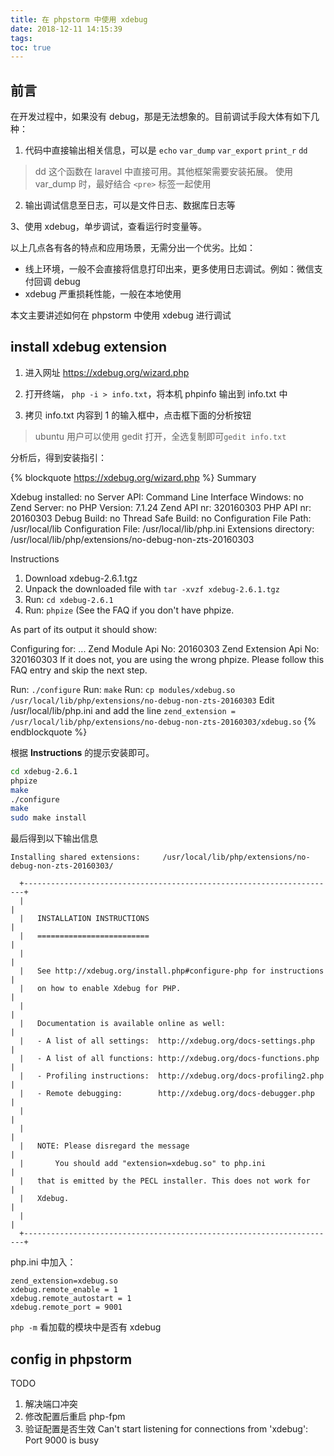 ```yaml
---
title: 在 phpstorm 中使用 xdebug
date: 2018-12-11 14:15:39
tags:
toc: true
---
```


## 前言

在开发过程中，如果没有 debug，那是无法想象的。目前调试手段大体有如下几种：

1. 代码中直接输出相关信息，可以是 `echo` `var_dump` `var_export` `print_r` `dd`

> dd 这个函数在 laravel 中直接可用。其他框架需要安装拓展。 使用 var_dump 时，最好结合 `<pre>` 标签一起使用

2. 输出调试信息至日志，可以是文件日志、数据库日志等

3、使用 xdebug，单步调试，查看运行时变量等。

以上几点各有各的特点和应用场景，无需分出一个优劣。比如：
- 线上环境，一般不会直接将信息打印出来，更多使用日志调试。例如：微信支付回调 debug
- xdebug 严重损耗性能，一般在本地使用

本文主要讲述如何在 phpstorm 中使用 xdebug 进行调试

## install xdebug extension

1. 进入网址 https://xdebug.org/wizard.php

2. 打开终端， `php -i > info.txt`，将本机 phpinfo 输出到 info.txt 中

3. 拷贝 info.txt 内容到 1 的输入框中，点击框下面的分析按钮

> ubuntu 用户可以使用 gedit 打开，全选复制即可`gedit info.txt`

分析后，得到安装指引：

{% blockquote https://xdebug.org/wizard.php %}
Summary

Xdebug installed: no
Server API: Command Line Interface
Windows: no
Zend Server: no
PHP Version: 7.1.24
Zend API nr: 320160303
PHP API nr: 20160303
Debug Build: no
Thread Safe Build: no
Configuration File Path: /usr/local/lib
Configuration File: /usr/local/lib/php.ini
Extensions directory: /usr/local/lib/php/extensions/no-debug-non-zts-20160303

Instructions

1. Download xdebug-2.6.1.tgz
2. Unpack the downloaded file with `tar -xvzf xdebug-2.6.1.tgz`
3. Run: `cd xdebug-2.6.1`
4. Run: `phpize` (See the FAQ if you don't have phpize.

As part of its output it should show:

Configuring for:
...
Zend Module Api No:      20160303
Zend Extension Api No:   320160303
If it does not, you are using the wrong phpize. Please follow this FAQ entry and skip the next step.

Run: `./configure`
Run: `make`
Run: `cp modules/xdebug.so /usr/local/lib/php/extensions/no-debug-non-zts-20160303`
Edit /usr/local/lib/php.ini and add the line
`zend_extension = /usr/local/lib/php/extensions/no-debug-non-zts-20160303/xdebug.so`
{% endblockquote %}

根据 **Instructions** 的提示安装即可。

```bash
cd xdebug-2.6.1
phpize
make
./configure
make
sudo make install
```

最后得到以下输出信息
```text
Installing shared extensions:     /usr/local/lib/php/extensions/no-debug-non-zts-20160303/

  +----------------------------------------------------------------------+
  |                                                                      |
  |   INSTALLATION INSTRUCTIONS                                          |
  |   =========================                                          |
  |                                                                      |
  |   See http://xdebug.org/install.php#configure-php for instructions   |
  |   on how to enable Xdebug for PHP.                                   |
  |                                                                      |
  |   Documentation is available online as well:                         |
  |   - A list of all settings:  http://xdebug.org/docs-settings.php     |
  |   - A list of all functions: http://xdebug.org/docs-functions.php    |
  |   - Profiling instructions:  http://xdebug.org/docs-profiling2.php   |
  |   - Remote debugging:        http://xdebug.org/docs-debugger.php     |
  |                                                                      |
  |                                                                      |
  |   NOTE: Please disregard the message                                 |
  |       You should add "extension=xdebug.so" to php.ini                |
  |   that is emitted by the PECL installer. This does not work for      |
  |   Xdebug.                                                            |
  |                                                                      |
  +----------------------------------------------------------------------+
```

php.ini 中加入：
```text
zend_extension=xdebug.so
xdebug.remote_enable = 1
xdebug.remote_autostart = 1
xdebug.remote_port = 9001
```

`php -m` 看加载的模块中是否有 xdebug

## config in phpstorm

TODO
1. 解决端口冲突
2. 修改配置后重启 php-fpm
3. 验证配置是否生效
Can't start listening for connections from 'xdebug': Port 9000 is busy
